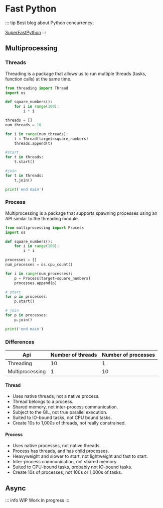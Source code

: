 # Fast Python

::: tip
Best blog about Python concurrency: 

[SuperFastPython](https://superfastpython.com/)
:::

## Multiprocessing

### Threads

Threading is a package that allows us to run multiple threads (tasks, function calls) at the same time. 

```python
from threading import Thread
import os

def square_numbers():
    for i in range(100):
        i * i

threads = []
num_threads = 10

for i in range(num_threads):
    t = Thread(target=square_numbers)
    threads.append(t)

#start
for t in threads:
    t.start()

#join
for t in threads:
    t.join()

print('end main')
```

### Process

Multiprocessing is a package that supports spawning processes using an API similar to the threading module. 

```python
from multiprocessing import Process
import os

def square_numbers():
    for i in range(100):
        i * i

processes = []
num_processes = os.cpu_count()

for i in range(num_processes):
    p = Process(target=square_numbers)
    processes.append(p)

# start
for p in processes:
    p.start()

# join
for p in processes:
    p.join()

print('end main')
```

### Differences

| Api | Number of threads | Number of processes | 
| --- | --- | --- |
| Threading | 10 | 1 |
| Multiprocessing | 1 | 10 |

#### Thread

* Uses native threads, not a native process.
* Thread belongs to a process.
* Shared memory, not inter-process communication.
* Subject to the GIL, not true parallel execution.
* Suited to IO-bound tasks, not CPU bound tasks.
* Create 10s to 1,000s of threads, not really constrained.

#### Process

* Uses native processes, not native threads.
* Process has threads, and has child processes.
* Heavyweight and slower to start, not lightweight and fast to start.
* Inter-process communication, not shared memory.
* Suited to CPU-bound tasks, probably not IO-bound tasks.
* Create 10s of processes, not 100s or 1,000s of tasks.

## Async

::: info WIP
Work in progress
:::
